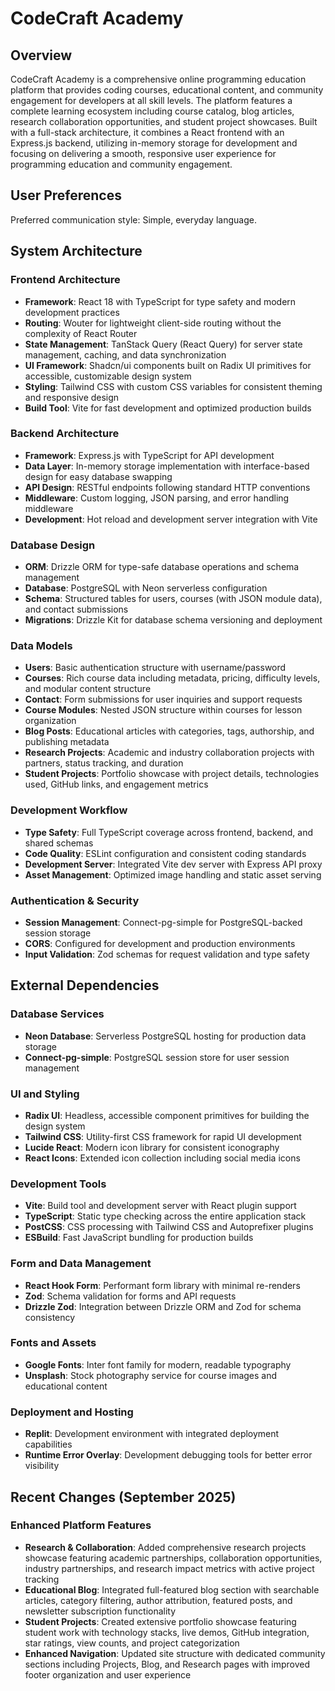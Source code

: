 # CodeCraft Academy

## Overview

CodeCraft Academy is a comprehensive online programming education platform that provides coding courses, educational content, and community engagement for developers at all skill levels. The platform features a complete learning ecosystem including course catalog, blog articles, research collaboration opportunities, and student project showcases. Built with a full-stack architecture, it combines a React frontend with an Express.js backend, utilizing in-memory storage for development and focusing on delivering a smooth, responsive user experience for programming education and community engagement.

## User Preferences

Preferred communication style: Simple, everyday language.

## System Architecture

### Frontend Architecture
- **Framework**: React 18 with TypeScript for type safety and modern development practices
- **Routing**: Wouter for lightweight client-side routing without the complexity of React Router
- **State Management**: TanStack Query (React Query) for server state management, caching, and data synchronization
- **UI Framework**: Shadcn/ui components built on Radix UI primitives for accessible, customizable design system
- **Styling**: Tailwind CSS with custom CSS variables for consistent theming and responsive design
- **Build Tool**: Vite for fast development and optimized production builds

### Backend Architecture
- **Framework**: Express.js with TypeScript for API development
- **Data Layer**: In-memory storage implementation with interface-based design for easy database swapping
- **API Design**: RESTful endpoints following standard HTTP conventions
- **Middleware**: Custom logging, JSON parsing, and error handling middleware
- **Development**: Hot reload and development server integration with Vite

### Database Design
- **ORM**: Drizzle ORM for type-safe database operations and schema management
- **Database**: PostgreSQL with Neon serverless configuration
- **Schema**: Structured tables for users, courses (with JSON module data), and contact submissions
- **Migrations**: Drizzle Kit for database schema versioning and deployment

### Data Models
- **Users**: Basic authentication structure with username/password
- **Courses**: Rich course data including metadata, pricing, difficulty levels, and modular content structure
- **Contact**: Form submissions for user inquiries and support requests
- **Course Modules**: Nested JSON structure within courses for lesson organization
- **Blog Posts**: Educational articles with categories, tags, authorship, and publishing metadata
- **Research Projects**: Academic and industry collaboration projects with partners, status tracking, and duration
- **Student Projects**: Portfolio showcase with project details, technologies used, GitHub links, and engagement metrics

### Development Workflow
- **Type Safety**: Full TypeScript coverage across frontend, backend, and shared schemas
- **Code Quality**: ESLint configuration and consistent coding standards
- **Development Server**: Integrated Vite dev server with Express API proxy
- **Asset Management**: Optimized image handling and static asset serving

### Authentication & Security
- **Session Management**: Connect-pg-simple for PostgreSQL-backed session storage
- **CORS**: Configured for development and production environments
- **Input Validation**: Zod schemas for request validation and type safety

## External Dependencies

### Database Services
- **Neon Database**: Serverless PostgreSQL hosting for production data storage
- **Connect-pg-simple**: PostgreSQL session store for user session management

### UI and Styling
- **Radix UI**: Headless, accessible component primitives for building the design system
- **Tailwind CSS**: Utility-first CSS framework for rapid UI development
- **Lucide React**: Modern icon library for consistent iconography
- **React Icons**: Extended icon collection including social media icons

### Development Tools
- **Vite**: Build tool and development server with React plugin support
- **TypeScript**: Static type checking across the entire application stack
- **PostCSS**: CSS processing with Tailwind CSS and Autoprefixer plugins
- **ESBuild**: Fast JavaScript bundling for production builds

### Form and Data Management
- **React Hook Form**: Performant form library with minimal re-renders
- **Zod**: Schema validation for forms and API requests
- **Drizzle Zod**: Integration between Drizzle ORM and Zod for schema consistency

### Fonts and Assets
- **Google Fonts**: Inter font family for modern, readable typography
- **Unsplash**: Stock photography service for course images and educational content

### Deployment and Hosting
- **Replit**: Development environment with integrated deployment capabilities
- **Runtime Error Overlay**: Development debugging tools for better error visibility

## Recent Changes (September 2025)

### Enhanced Platform Features
- **Research & Collaboration**: Added comprehensive research projects showcase featuring academic partnerships, collaboration opportunities, industry partnerships, and research impact metrics with active project tracking
- **Educational Blog**: Integrated full-featured blog section with searchable articles, category filtering, author attribution, featured posts, and newsletter subscription functionality
- **Student Projects**: Created extensive portfolio showcase featuring student work with technology stacks, live demos, GitHub integration, star ratings, view counts, and project categorization
- **Enhanced Navigation**: Updated site structure with dedicated community sections including Projects, Blog, and Research pages with improved footer organization and user experience